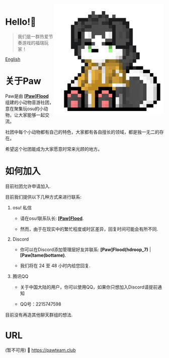 <img align="right" src="https://github.com/PawTeamClub/.github/raw/main/paw_temporary_icons.png" width="350" height="350" />

# Hello!👋
> 我们是一群热爱节奏游戏的福瑞玩家！

[English](https://github.com/PawTeamClub/.github/blob/main/profile/README.md)

# 关于Paw

Paw是由 **[\[Paw\]FIood](https://osu.ppy.sh/users/6336721)** 组建的小动物音游社团，意在聚集玩osu的小动物，让大家能够一起交流。

社团中每个小动物都有自己的特色，大家都有各自擅长的领域，都是独一无二的存在。

希望这个社团能成为大家愿意时常来光顾的地方。

# 如何加入

目前社团允许申请加入.

目前我们提供以下几种方式来进行联系:

1. osu! 私信

    - 请在osu!联系队长: **[\[Paw\]FIood](https://osu.ppy.sh/users/6336721)**.

    - 然而，由于在现实中的繁忙程度或时区差异，回复时间可能会有所不同.

2. Discord

    - 你可以在Discord添加管理层好友并联系: **\[Paw\]FIood(hdroop_7)** | **\[Paw\]tame(bottame)**. 

    - 我们将在 24 至 48 小时内给您回复.

3. 腾讯QQ

    - 关于中国大陆的用户，你可以使用QQ，如果你只想加入Discord请提前通知

    - QQ号：2215747598

目前没有再造其他聊天群组的想法.

# URL

(暂不可用) 🔗 https://pawteam.club
